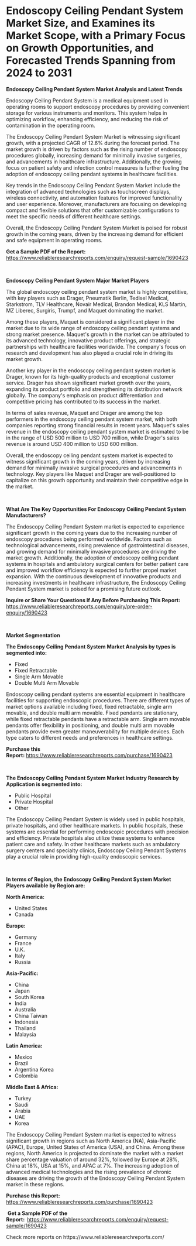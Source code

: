 <p><h1>Endoscopy Ceiling Pendant System Market Size, and Examines its Market Scope, with a Primary Focus on Growth Opportunities, and Forecasted Trends Spanning from 2024 to 2031</h1></p><p><strong>Endoscopy Ceiling Pendant System Market Analysis and Latest Trends</strong></p>
<p><p>Endoscopy Ceiling Pendant System is a medical equipment used in operating rooms to support endoscopy procedures by providing convenient storage for various instruments and monitors. This system helps in optimizing workflow, enhancing efficiency, and reducing the risk of contamination in the operating room.</p><p>The Endoscopy Ceiling Pendant System Market is witnessing significant growth, with a projected CAGR of 12.6% during the forecast period. The market growth is driven by factors such as the rising number of endoscopy procedures globally, increasing demand for minimally invasive surgeries, and advancements in healthcare infrastructure. Additionally, the growing focus on patient safety and infection control measures is further fueling the adoption of endoscopy ceiling pendant systems in healthcare facilities.</p><p>Key trends in the Endoscopy Ceiling Pendant System Market include the integration of advanced technologies such as touchscreen displays, wireless connectivity, and automation features for improved functionality and user experience. Moreover, manufacturers are focusing on developing compact and flexible solutions that offer customizable configurations to meet the specific needs of different healthcare settings.</p><p>Overall, the Endoscopy Ceiling Pendant System Market is poised for robust growth in the coming years, driven by the increasing demand for efficient and safe equipment in operating rooms.</p></p>
<p><strong>Get a Sample PDF of the Report:&nbsp;</strong> <a href="https://www.reliableresearchreports.com/enquiry/request-sample/1690423">https://www.reliableresearchreports.com/enquiry/request-sample/1690423</a></p>
<p>&nbsp;</p>
<p><strong>Endoscopy Ceiling Pendant System Major Market Players</strong></p>
<p><p>The global endoscopy ceiling pendant system market is highly competitive, with key players such as Drager, Pneumatik Berlin, Tedisel Medical, Starkstrom, TLV Healthcare, Novair Medical, Brandon Medical, KLS Martin, MZ Liberec, Surgiris, Trumpf, and Maquet dominating the market.</p><p>Among these players, Maquet is considered a significant player in the market due to its wide range of endoscopy ceiling pendant systems and strong market presence. Maquet's growth in the market can be attributed to its advanced technology, innovative product offerings, and strategic partnerships with healthcare facilities worldwide. The company's focus on research and development has also played a crucial role in driving its market growth.</p><p>Another key player in the endoscopy ceiling pendant system market is Drager, known for its high-quality products and exceptional customer service. Drager has shown significant market growth over the years, expanding its product portfolio and strengthening its distribution network globally. The company's emphasis on product differentiation and competitive pricing has contributed to its success in the market.</p><p>In terms of sales revenue, Maquet and Drager are among the top performers in the endoscopy ceiling pendant system market, with both companies reporting strong financial results in recent years. Maquet's sales revenue in the endoscopy ceiling pendant system market is estimated to be in the range of USD 500 million to USD 700 million, while Drager's sales revenue is around USD 400 million to USD 600 million.</p><p>Overall, the endoscopy ceiling pendant system market is expected to witness significant growth in the coming years, driven by increasing demand for minimally invasive surgical procedures and advancements in technology. Key players like Maquet and Drager are well-positioned to capitalize on this growth opportunity and maintain their competitive edge in the market.</p></p>
<p>&nbsp;</p>
<p><strong>What Are The Key Opportunities For Endoscopy Ceiling Pendant System Manufacturers?</strong></p>
<p><p>The Endoscopy Ceiling Pendant System market is expected to experience significant growth in the coming years due to the increasing number of endoscopy procedures being performed worldwide. Factors such as technological advancements, rising prevalence of gastrointestinal diseases, and growing demand for minimally invasive procedures are driving the market growth. Additionally, the adoption of endoscopy ceiling pendant systems in hospitals and ambulatory surgical centers for better patient care and improved workflow efficiency is expected to further propel market expansion. With the continuous development of innovative products and increasing investments in healthcare infrastructure, the Endoscopy Ceiling Pendant System market is poised for a promising future outlook.</p></p>
<p><strong>Inquire or Share Your Questions If Any Before Purchasing This Report:</strong> <a href="https://www.reliableresearchreports.com/enquiry/pre-order-enquiry/1690423">https://www.reliableresearchreports.com/enquiry/pre-order-enquiry/1690423</a></p>
<p>&nbsp;</p>
<p><strong>Market Segmentation</strong></p>
<p><strong>The Endoscopy Ceiling Pendant System Market Analysis by types is segmented into:</strong></p>
<p><ul><li>Fixed</li><li>Fixed Retractable</li><li>Single Arm Movable</li><li>Double Multi Arm Movable</li></ul></p>
<p><p>Endoscopy ceiling pendant systems are essential equipment in healthcare facilities for supporting endoscopic procedures. There are different types of market options available including fixed, fixed retractable, single arm movable, and double multi arm movable. Fixed pendants are stationary, while fixed retractable pendants have a retractable arm. Single arm movable pendants offer flexibility in positioning, and double multi arm movable pendants provide even greater maneuverability for multiple devices. Each type caters to different needs and preferences in healthcare settings.</p></p>
<p><strong>Purchase this Report:&nbsp;</strong><a href="https://www.reliableresearchreports.com/purchase/1690423">https://www.reliableresearchreports.com/purchase/1690423</a></p>
<p>&nbsp;</p>
<p><strong>The Endoscopy Ceiling Pendant System Market Industry Research by Application is segmented into:</strong></p>
<p><ul><li>Public Hospital</li><li>Private Hospital</li><li>Other</li></ul></p>
<p><p>The Endoscopy Ceiling Pendant System is widely used in public hospitals, private hospitals, and other healthcare markets. In public hospitals, these systems are essential for performing endoscopic procedures with precision and efficiency. Private hospitals also utilize these systems to enhance patient care and safety. In other healthcare markets such as ambulatory surgery centers and specialty clinics, Endoscopy Ceiling Pendant Systems play a crucial role in providing high-quality endoscopic services.</p></p>
<p>&nbsp;</p>
<p><strong>In terms of Region, the Endoscopy Ceiling Pendant System Market Players available by Region are:</strong></p>
<p>
    <p> <strong> North America: </strong>
        <ul>
            <li>United States</li>
            <li>Canada</li>
        </ul>
        </p> 
    <p> <strong> Europe: </strong>
        <ul>
            <li>Germany</li>
            <li>France</li>
            <li>U.K.</li>
            <li>Italy</li>
            <li>Russia</li>
        </ul>
        </p> 
    <p> <strong> Asia-Pacific: </strong>
        <ul>
            <li>China</li>
            <li>Japan</li>
            <li>South Korea</li>
            <li>India</li>
            <li>Australia</li>
            <li>China Taiwan</li>
            <li>Indonesia</li>
            <li>Thailand</li>
            <li>Malaysia</li>
        </ul>
        </p> 
    <p> <strong> Latin America: </strong>
        <ul>
            <li>Mexico</li>
            <li>Brazil</li>
            <li>Argentina Korea</li>
            <li>Colombia</li>
        </ul>
        </p> 
    <p> <strong> Middle East & Africa: </strong>
        <ul>
            <li>Turkey</li>
            <li>Saudi</li>
            <li>Arabia</li>
            <li>UAE</li>
            <li>Korea</li>
        </ul>
    </p>
    </p>
<p><p>The Endoscopy Ceiling Pendant System market is expected to witness significant growth in regions such as North America (NA), Asia-Pacific (APAC), Europe, United States of America (USA), and China. Among these regions, North America is projected to dominate the market with a market share percentage valuation of around 32%, followed by Europe at 28%, China at 18%, USA at 15%, and APAC at 7%. The increasing adoption of advanced medical technologies and the rising prevalence of chronic diseases are driving the growth of the Endoscopy Ceiling Pendant System market in these regions.</p></p>
<p><strong>Purchase this Report: </strong><a href="https://www.reliableresearchreports.com/purchase/1690423">https://www.reliableresearchreports.com/purchase/1690423</a></p>
<p>&nbsp;<strong>Get a Sample PDF of the Report:&nbsp;&nbsp;</strong><a href="https://www.reliableresearchreports.com/enquiry/request-sample/1690423">https://www.reliableresearchreports.com/enquiry/request-sample/1690423</a></p>
<p><strong></strong></p>
<p>Check more reports on https://www.reliableresearchreports.com/</p>